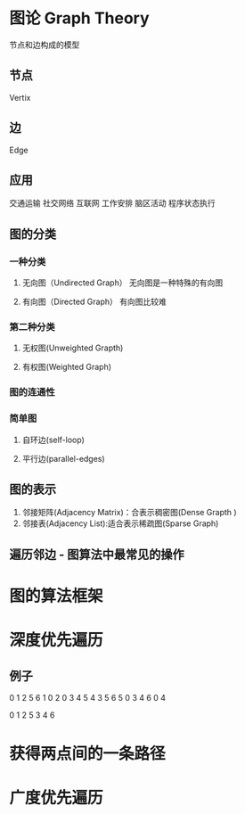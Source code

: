 # 图论 Graph Theory
节点和边构成的模型
## 节点
Vertix

## 边
Edge

## 应用
交通运输
社交网络
互联网
工作安排
脑区活动
程序状态执行

## 图的分类
### 一种分类
1. 无向图（Undirected Graph）
无向图是一种特殊的有向图

2. 有向图（Directed Graph）
有向图比较难


### 第二种分类
1. 无权图(Unweighted Grapth)

2. 有权图(Weighted Graph)

### 图的连通性


### 简单图
1. 自环边(self-loop)

2. 平行边(parallel-edges)

## 图的表示
1. 邻接矩阵(Adjacency Matrix)：合表示稠密图(Dense Grapth )
2. 邻接表(Adjacency List):适合表示稀疏图(Sparse Graph)

## 遍历邻边 - 图算法中最常见的操作


# 图的算法框架

# 深度优先遍历
## 例子
0   1   2   5   6
1   0
2   0
3   4   5
4   3   5   6
5   0   3   4
6   0   4

0   1   2   5   3   4   6

# 获得两点间的一条路径

# 广度优先遍历

